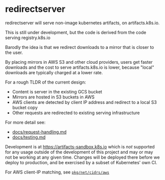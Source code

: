 # redirectserver

redirectserver will serve non-image kubernetes artifacts, on artifacts.k8s.io.

This is still under development, but the code is derived from the code serving registry.k8s.io

Barodly the idea is that we redirect downloads to a mirror that is closer to the user.

By placing mirrors in AWS S3 and other cloud providers, users get faster downloads and the cost to serve artifacts.k8s.io
is lower, because "local" downloads are typically charged at a lower rate.

For a rough TLDR of the current design:

- Content is server in the existing GCS bucket
- Mirrors are hosted in S3 buckets in AWS
- AWS clients are detected by client IP address and redirect to a local S3 bucket copy
- Other requests are redirected to existing serving infrastructure

For more detail see:
- [docs/request-handling.md](./docs/request-handling.md)
- [docs/testing.md](./docs/testing.md)

Development is at https://artifacts-sandbox.k8s.io which is *not* supported for
any usage outside of the development of this project and may or may not be
working at any given time. Changes will be deployed there before we deploy
to production, and be exercised by a subset of Kubernetes' own CI.

For AWS client-IP matching, see [`pkg/net/cidrs/aws`](./../../pkg/net/cidrs/aws)
